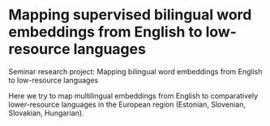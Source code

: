 # Mapping supervised bilingual word embeddings from English to low-resource languages

Seminar research project: Mapping bilingual word embeddings from English to low-resource languages

Here we try to map multilingual embeddings from English to comparatively lower-resource languages in the European region (Estonian, Slovenian, Slovakian, Hungarian).
